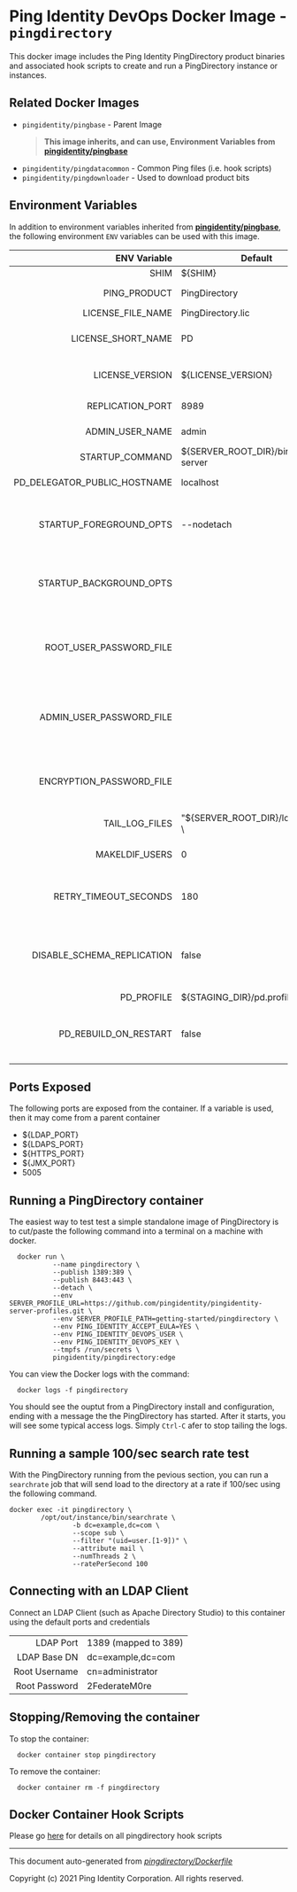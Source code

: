 
# Ping Identity DevOps Docker Image - `pingdirectory`

This docker image includes the Ping Identity PingDirectory product binaries
and associated hook scripts to create and run a PingDirectory instance or
instances.

## Related Docker Images
- `pingidentity/pingbase` - Parent Image
	>**This image inherits, and can use, Environment Variables from [pingidentity/pingbase](https://devops.pingidentity.com/docker-images/pingbase/)**
- `pingidentity/pingdatacommon` - Common Ping files (i.e. hook scripts)
- `pingidentity/pingdownloader` - Used to download product bits

## Environment Variables
In addition to environment variables inherited from **[pingidentity/pingbase](https://devops.pingidentity.com/docker-images/pingbase/)**,
the following environment `ENV` variables can be used with
this image.

| ENV Variable  | Default     | Description
| ------------: | ----------- | ---------------------------------
| SHIM  | ${SHIM}  |
| PING_PRODUCT  | PingDirectory  | PingIdentity license version Ping product name
| LICENSE_FILE_NAME  | PingDirectory.lic  | Name of License File
| LICENSE_SHORT_NAME  | PD  | Shortname used when retrieving license from License Server
| LICENSE_VERSION  | ${LICENSE_VERSION}  | Version used when retrieving license from License Server
| REPLICATION_PORT  | 8989  | Default PingDirectory Replication Port
| ADMIN_USER_NAME  | admin  | Replication administrative user
| STARTUP_COMMAND  | ${SERVER_ROOT_DIR}/bin/start-server  |
| PD_DELEGATOR_PUBLIC_HOSTNAME  | localhost  | Public hostname of the DA app
| STARTUP_FOREGROUND_OPTS  | --nodetach  | Adding lockdown mode so non administrive connections be made until server has been started with replication enabled
| STARTUP_BACKGROUND_OPTS  |   | Adding lockdown mode so non administrive connections be made until server has been started with replication enabled
| ROOT_USER_PASSWORD_FILE  |   | Location of file with the root user password (i.e. cn=directory manager). Defaults to the /SECRETS_DIR/root-user-password
| ADMIN_USER_PASSWORD_FILE  |   | Location of file with the admin password, used as the password replication admin Defaults to the /SECRETS_DIR/admin-user-password
| ENCRYPTION_PASSWORD_FILE  |   | Location of file with the passphrase for setting up encryption Defaults to the /SECRETS_DIR/encryption-password
| TAIL_LOG_FILES  | "${SERVER_ROOT_DIR}/logs/access \  | Files tailed once container has started
| MAKELDIF_USERS  | 0  | Number of users to auto-populate using make-ldif templates
| RETRY_TIMEOUT_SECONDS  | 180  | The default retry timeout in seconds for dsreplication and remove-defunct-server
| DISABLE_SCHEMA_REPLICATION  | false  | Flag to disable schema replication. In a DevOps environment, schema comes from configuration. So it does not need to be replicated.
| PD_PROFILE  | ${STAGING_DIR}/pd.profile  |
| PD_REBUILD_ON_RESTART  | false  | Force a rebuild (replace-profile) of a PingDirectoy on restart. Used when changes are made outside of the PD_PROFILE
## Ports Exposed
The following ports are exposed from the container.  If a variable is
used, then it may come from a parent container
- ${LDAP_PORT}
- ${LDAPS_PORT}
- ${HTTPS_PORT}
- ${JMX_PORT}
- 5005

## Running a PingDirectory container

The easiest way to test test a simple standalone image of PingDirectory is to cut/paste the following command into a terminal on a machine with docker.

```
  docker run \
           --name pingdirectory \
           --publish 1389:389 \
           --publish 8443:443 \
           --detach \
           --env SERVER_PROFILE_URL=https://github.com/pingidentity/pingidentity-server-profiles.git \
           --env SERVER_PROFILE_PATH=getting-started/pingdirectory \
           --env PING_IDENTITY_ACCEPT_EULA=YES \
           --env PING_IDENTITY_DEVOPS_USER \
           --env PING_IDENTITY_DEVOPS_KEY \
           --tmpfs /run/secrets \
           pingidentity/pingdirectory:edge
```

You can view the Docker logs with the command:

```
  docker logs -f pingdirectory
```

You should see the ouptut from a PingDirectory install and configuration, ending with a message the the PingDirectory has started.  After it starts, you will see some typical access logs.  Simply ``Ctrl-C`` afer to stop tailing the logs.

## Running a sample 100/sec search rate test
With the PingDirectory running from the pevious section, you can run a ``searchrate`` job that will send load to the directory at a rate if 100/sec using the following command.

```
docker exec -it pingdirectory \
        /opt/out/instance/bin/searchrate \
                -b dc=example,dc=com \
                --scope sub \
                --filter "(uid=user.[1-9])" \
                --attribute mail \
                --numThreads 2 \
                --ratePerSecond 100
```

## Connecting with an LDAP Client
Connect an LDAP Client (such as Apache Directory Studio) to this container using the default ports and credentials

|                 |                                   |
| --------------: | --------------------------------- |
| LDAP Port       | 1389 (mapped to 389)              |
| LDAP Base DN    | dc=example,dc=com                 |
| Root Username   | cn=administrator                  |
| Root Password   | 2FederateM0re                     |

## Stopping/Removing the container
To stop the container:

```
  docker container stop pingdirectory
```

To remove the container:

```
  docker container rm -f pingdirectory
```
## Docker Container Hook Scripts
Please go [here](https://github.com/pingidentity/pingidentity-devops-getting-started/tree/master/docs/docker-images/pingdirectory/hooks/README.md) for details on all pingdirectory hook scripts

---
This document auto-generated from _[pingdirectory/Dockerfile](https://github.com/pingidentity/pingidentity-docker-builds/blob/master/pingdirectory/Dockerfile)_

Copyright (c) 2021 Ping Identity Corporation. All rights reserved.
